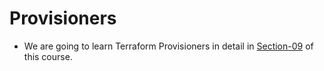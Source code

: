 # Provisioners
-  We are going to learn Terraform Provisioners in detail in [Section-09](----) of this course. 
